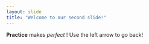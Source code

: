 ```yaml
---
layout: slide
title: "Welcome to our second slide!"
---
```

**Practice** makes *perfect* ! 
Use the left arrow to go back!
